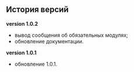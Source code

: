 <!-- cl-start -->
## История версий

**version 1.0.2**    
- вывод сообщения об обязательных модулях;    
- обновление документации.    

**version 1.0.1**    
- обновление 1.0.1.    
<!-- cl-end -->
